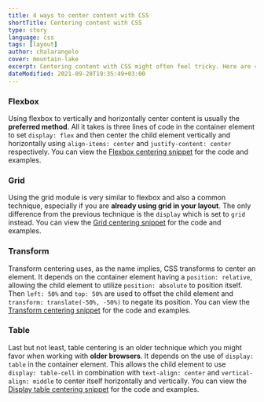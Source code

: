 ```yaml
---
title: 4 ways to center content with CSS
shortTitle: Centering content with CSS
type: story
language: css
tags: [layout]
author: chalarangelo
cover: mountain-lake
excerpt: Centering content with CSS might often feel tricky. Here are 4 easy tricks you can use in your code today.
dateModified: 2021-09-28T19:35:49+03:00
---
```


### Flexbox

Using flexbox to vertically and horizontally center content is usually the **preferred method**. All it takes is three lines of code in the container element to set `display: flex` and then center the child element vertically and horizontally using `align-items: center` and `justify-content: center` respectively. You can view the [Flexbox centering snippet](/css/s/flexbox-centering) for the code and examples.

### Grid

Using the grid module is very similar to flexbox and also a common technique, especially if you are **already using grid in your layout**. The only difference from the previous technique is the `display` which is set to `grid` instead. You can view the [Grid centering snippet](/css/s/grid-centering) for the code and examples.

### Transform

Transform centering uses, as the name implies, CSS transforms to center an element. It depends on the container element having a `position: relative`, allowing the child element to utilize `position: absolute` to position itself. Then `left: 50%` and `top: 50%` are used to offset the child element and `transform: translate(-50%, -50%)` to negate its position. You can view the [Transform centering snippet](/css/s/transform-centering) for the code and examples.

### Table

Last but not least, table centering is an older technique which you might favor when working with **older browsers**. It depends on the use of `display: table` in the container element. This allows the child element to use `display: table-cell` in combination with `text-align: center` and `vertical-align: middle` to center itself horizontally and vertically. You can view the [Display table centering snippet](/css/s/display-table-centering) for the code and examples.